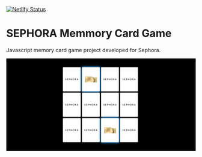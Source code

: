 [![Netlify Status](https://api.netlify.com/api/v1/badges/a8a2f5e0-4a84-4aac-8058-811f8392dcdb/deploy-status)](https://app.netlify.com/sites/sephora-memory-card-game/deploys)

# SEPHORA Memmory Card Game
Javascript memory card game project developed for Sephora.

<a href="https://sephora-memory-card-game.netlify.app" target="_blank"><img src="./img/screen.jpg" alt="Project preview"></a>